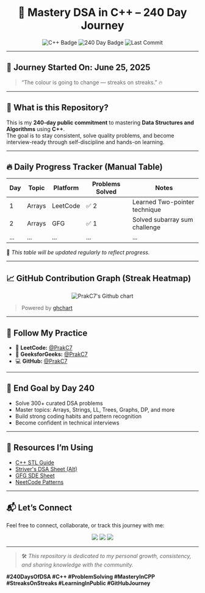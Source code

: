 <h1 align="center">🚀 Mastery DSA in C++ – 240 Day Journey</h1>

<p align="center">
  <img src="https://img.shields.io/badge/Language-C++-blue.svg" alt="C++ Badge"/>
  <img src="https://img.shields.io/badge/Goal-240 Days of DSA-green.svg" alt="240 Day Badge"/>
  <img src="https://img.shields.io/github/last-commit/PrakC7/Mastery-DSA-in-Cpp" alt="Last Commit"/>
</p>

---

## 📅 Journey Started On: **June 25, 2025**

> “The colour is going to change — streaks on streaks.” 🔥

---

## 🧠 What is this Repository?

This is my **240-day public commitment** to mastering **Data Structures and Algorithms** using **C++**.  
The goal is to stay consistent, solve quality problems, and become interview-ready through self-discipline and hands-on learning.

---

## 🔥 Daily Progress Tracker (Manual Table)

| Day | Topic        | Platform     | Problems Solved | Notes                                |
|-----|--------------|--------------|------------------|--------------------------------------|
| 1   | Arrays       | LeetCode     | ✅ 2              | Learned Two-pointer technique        |
| 2   | Arrays       | GFG          | ✅ 1              | Solved subarray sum challenge        |
| ... | ...          | ...          | ...              | ...                                  |

📌 _This table will be updated regularly to reflect progress._

---

## 📈 GitHub Contribution Graph (Streak Heatmap)

<p align="center">
  <img src="https://ghchart.rshah.org/PrakC7" alt="PrakC7's Github chart" />
</p>

> Powered by [ghchart](https://ghchart.rshah.org)

---

## 🔗 Follow My Practice

- 🧩 **LeetCode:** [@PrakC7](https://leetcode.com/PrakC7)
- 📘 **GeeksforGeeks:** [@PrakC7](https://auth.geeksforgeeks.org/user/PrakC7)
- 💻 **GitHub:** [@PrakC7](https://github.com/PrakC7)

---

## 🎯 End Goal by Day 240

- Solve 300+ curated DSA problems
- Master topics: Arrays, Strings, LL, Trees, Graphs, DP, and more
- Build strong coding habits and pattern recognition
- Become confident in technical interviews

---

## 🧰 Resources I’m Using

- [C++ STL Guide](https://cplusplus.com/reference/stl/)
- [Striver's DSA Sheet (Alt)](https://takeuforward.org/interviews/strivers-sde-sheet-top-coding-interview-problems/)
- [GFG SDE Sheet](https://www.geeksforgeeks.org/sde-sheet-a-complete-guide-for-sde-preparation/)
- [NeetCode Patterns](https://neetcode.io/)

---

## 📬 Let’s Connect

Feel free to connect, collaborate, or track this journey with me:

<p align="center">
  <a href="https://leetcode.com/PrakC7"><img src="https://img.shields.io/badge/LeetCode-PrakC7-orange?style=for-the-badge&logo=leetcode" /></a>
  <a href="https://github.com/PrakC7"><img src="https://img.shields.io/badge/GitHub-PrakC7-black?style=for-the-badge&logo=github" /></a>
  <a href="https://auth.geeksforgeeks.org/user/PrakC7"><img src="https://img.shields.io/badge/GFG-PrakC7-darkgreen?style=for-the-badge&logo=geeksforgeeks" /></a>
</p>

---

> 🛠 *This repository is dedicated to my personal growth, consistency, and sharing knowledge with the community.*

**#240DaysOfDSA #C++ #ProblemSolving #MasteryInCPP #StreaksOnStreaks #LearningInPublic #GitHubJourney**
